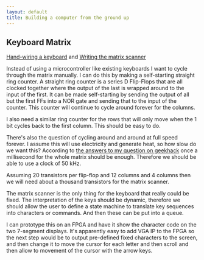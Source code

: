 ```yaml
---
layout: default
title: Building a computer from the ground up
---
```


## Keyboard Matrix

[Hand-wiring a keyboard](https://deskthority.net/workshop-f7/brownfox-step-by-step-t6050.html) and
[Writing the matrix scanner](http://blog.komar.be/how-to-make-a-keyboard-the-matrix/)

Instead of using a microcontroller like existing keyboards I want to cycle through the matrix
manually. I can do this by making a self-starting straight ring counter. A straight ring counter
is a series D Flip-Flops that are all clocked together where the output of the last is wrapped
around to the input of the first. It can be made self-starting by sending the output of all but
the first FFs into a NOR gate and sending that to the input of the counter. This counter will
continue to cycle around forever for the columns.

I also need a similar ring counter for the rows that will only move when the 1 bit cycles back to
the first column. This should be easy to do.

There's also the question of cycling around and around at full speed forever. I assume this will
use electricity and generate heat, so how slow do we want this? According to
[the answers to my question on geekhack](https://geekhack.org/index.php?topic=96205.msg2625241#msg2625241)
once a millisecond for the whole matrix should be enough. Therefore we should be able to
use a clock of 50 kHz.

Assuming 20 transistors per flip-flop and 12 columns and 4 columns then we will need
about a thousand transistors for the matrix scanner.

The matrix scanner is the only thing for the keyboard that really could be fixed. The interpretation
of the keys should be dynamic, therefore we should allow the user to define a state machine
to translate key sequences into characters or commands. And then these can be put into a queue.

I can prototype this on an FPGA and have it show the character code on the two 7-segment displays.
It's apparently easy to add VGA IP to the FPGA so the next step would be to output pre-defined
fixed characters to the screen, and then change it to move the cursor for each letter and then scroll
and then allow to movement of the cursor with the arrow keys.
